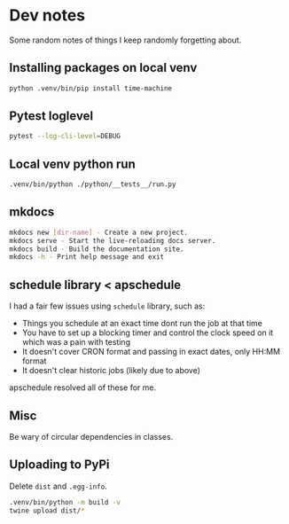 # Dev notes

Some random notes of things I keep randomly forgetting about.

## Installing packages on local venv

```sh
python .venv/bin/pip install time-machine 
```

## Pytest loglevel

```sh
pytest --log-cli-level=DEBUG 
```

## Local venv python run

```sh
.venv/bin/python ./python/__tests__/run.py
```

## mkdocs

```sh
mkdocs new [dir-name] - Create a new project.
mkdocs serve - Start the live-reloading docs server.
mkdocs build - Build the documentation site.
mkdocs -h - Print help message and exit
```

## schedule library < apschedule

I had a fair few issues using `schedule` library, such as:

- Things you schedule at an exact time dont run the job at that time
- You have to set up a blocking timer and control the clock speed on it which was a pain with testing
- It doesn't cover CRON format and passing in exact dates, only HH:MM format
- It doesn't clear historic jobs (likely due to above)

apschedule resolved all of these for me.

## Misc

Be wary of circular dependencies in classes.

## Uploading to PyPi

Delete `dist` and `.egg-info`.

```sh
.venv/bin/python -m build -v
twine upload dist/*
```
